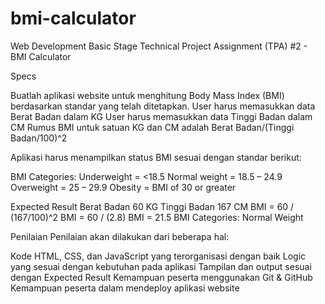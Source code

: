 # bmi-calculator
Web Development Basic Stage
Technical Project Assignment (TPA) #2 - BMI Calculator

Specs

Buatlah aplikasi website untuk menghitung Body Mass Index (BMI) berdasarkan standar yang telah ditetapkan.
User harus memasukkan data Berat Badan dalam KG
User harus memasukkan data Tinggi Badan dalam CM
Rumus BMI untuk satuan KG dan CM adalah Berat Badan/(Tinggi Badan/100)^2

Aplikasi harus menampilkan status BMI sesuai dengan standar berikut:

BMI Categories:
Underweight = <18.5
Normal weight = 18.5 – 24.9
Overweight = 25 – 29.9
Obesity = BMI of 30 or greater

Expected Result
Berat Badan 60 KG
Tinggi Badan 167 CM BMI = 60 / (167/100)^2 BMI = 60 / (2.8) BMI = 21.5 BMI Categories: Normal Weight








Penilaian
Penilaian akan dilakukan dari beberapa hal:

Kode HTML, CSS, dan JavaScript yang terorganisasi dengan baik
Logic yang sesuai dengan kebutuhan pada aplikasi
Tampilan dan output sesuai dengan Expected Result
Kemampuan peserta menggunakan Git & GitHub
Kemampuan peserta dalam mendeploy aplikasi website

